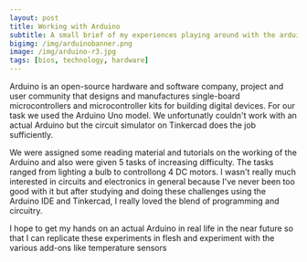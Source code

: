 ```yaml
---
layout: post
title: Working with Arduino
subtitle: A small brief of my experiences playing around with the arduino.
bigimg: /img/arduinobanner.png
image: /img/arduino-r3.jpg
tags: [bios, technology, hardware]
---
```


<p>Arduino is an open-source hardware and software company, project and user community that designs and manufactures single-board microcontrollers and microcontroller kits for building digital devices. For our task we used the Arduino Uno model. We unfortunatly couldn't work with an actual Arduino but the circuit simulator on Tinkercad does the job sufficiently. </p>

<p>We were assigned some reading material and tutorials on the working of the Arduino and also were given 5 tasks of increasing difficulty. The tasks ranged from lighting a bulb to controllong 4 DC motors. I wasn't really much interested in circuits and electronics in general because I've never been too good with it but after studying and doing these challenges using the Arduino IDE and Tinkercad, I really loved the blend of programming and circuitry.</p>

<p>I hope to get my hands on an actual Arduino in real life in the near future so that I can replicate these experiments in flesh and experiment with the various add-ons like temperature sensors</p>


